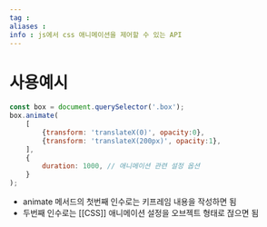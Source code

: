 ```yaml
---
tag : 
aliases : 
info : js에서 css 애니메이션을 제어할 수 있는 API
---
```


# 사용예시
```js
const box = document.querySelector('.box');
box.animate(
	[
		{transform: 'translateX(0)', opacity:0},
		{transform: 'translateX(200px)', opacity:1},
	],
	{
		duration: 1000, // 애니메이션 관련 설정 옵션
	}
);
```
- animate 메서드의 첫번째 인수로는 키프레임 내용을 작성하면 됨
- 두번째 인수로는 [[CSS]] 애니메이션 설정을 오브젝트 형태로 젆으면 됨